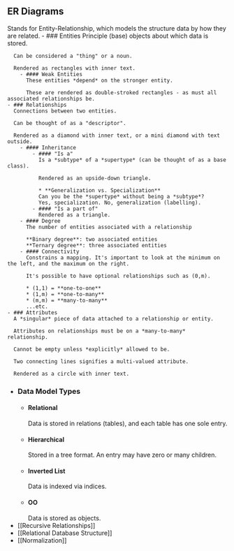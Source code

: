 ## ER Diagrams
Stands for Entity-Relationship, which models the structure data by how they are related.
	- ### Entities
	  Principle (base) objects about which data is stored. 
	  
	  Can be considered a "thing" or a noun.
	  
	  Rendered as rectangles with inner text.
		- #### Weak Entities
		  These entities *depend* on the stronger entity.
		  
		  These are rendered as double-stroked rectangles - as must all associated relationships be.
	- ### Relationships
	  Connections between two entities.
	  
	  Can be thought of as a "descriptor".
	  
	  Rendered as a diamond with inner text, or a mini diamond with text outside.
		- #### Inheritance
			- #### "Is a" 
			  Is a *subtype* of a *supertype* (can be thought of as a base class).
			  
			  Rendered as an upside-down triangle.
			  
			  * **Generalization vs. Specialization**
			  Can you be the *supertype* without being a *subtype*? 
			  Yes, specialization. No, generalization (labelling).
			- #### "Is a part of"
			  Rendered as a triangle.
		- #### Degree
		  The number of entities associated with a relationship
		  
		  **Binary degree**: two associated entities
		  **Ternary degree**: three associated entities
		- #### Connectivity
		  Constrains a mapping. It's important to look at the minimum on the left, and the maximum on the right.
		  
		  It's possible to have optional relationships such as (0,m).
		  
		  * (1,1) = **one-to-one**
		  * (1,m) = **one-to-many**
		  * (m,m) = **many-to-many**
		  ...etc.
	- ### Attributes
	  A *singular* piece of data attached to a relationship or entity.
	  
	  Attributes on relationships must be on a *many-to-many* relationship.
	  
	  Cannot be empty unless *explicitly* allowed to be.
	  
	  Two connecting lines signifies a multi-valued attribute.
	  
	  Rendered as a circle with inner text.
- ### Data Model Types
	- #### Relational
	  Data is stored in relations (tables), and each table has one sole entry.
	- #### Hierarchical
	  Stored in a tree format. An entry may have zero or many children.
	- #### Inverted List
	  Data is indexed via indices.
	- #### OO
	  Data is stored as objects.
- [[Recursive Relationships]]
- [[Relational Database Structure]]
- [[Normalization]]
